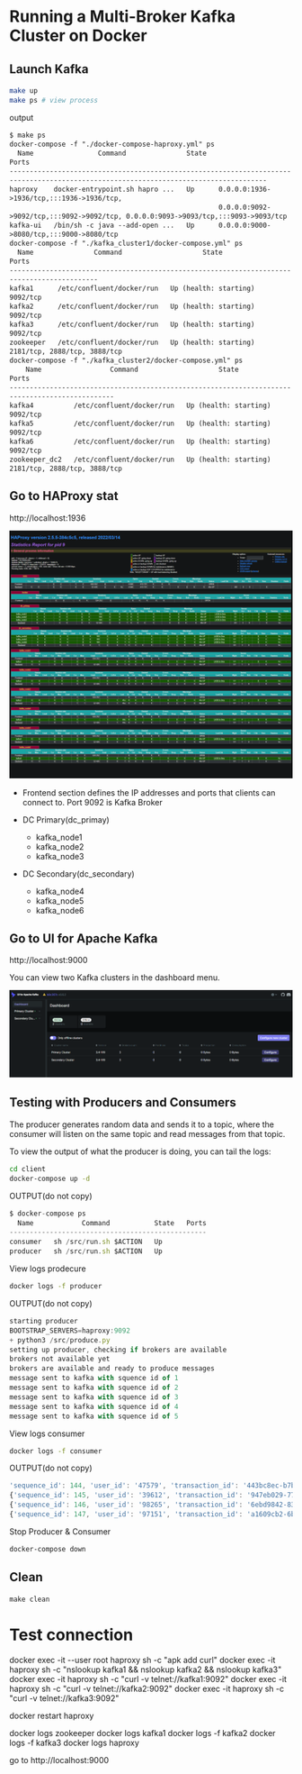 # Running a Multi-Broker Kafka Cluster on Docker

## Launch Kafka
```sh
make up
make ps # view process
```

output
```
$ make ps
docker-compose -f "./docker-compose-haproxy.yml" ps
  Name                Command               State                                         Ports
--------------------------------------------------------------------------------------------------------------------------------------
haproxy    docker-entrypoint.sh hapro ...   Up      0.0.0.0:1936->1936/tcp,:::1936->1936/tcp,
                                                    0.0.0.0:9092->9092/tcp,:::9092->9092/tcp, 0.0.0.0:9093->9093/tcp,:::9093->9093/tcp
kafka-ui   /bin/sh -c java --add-open ...   Up      0.0.0.0:9000->8080/tcp,:::9000->8080/tcp
docker-compose -f "./kafka_cluster1/docker-compose.yml" ps
  Name               Command                    State                      Ports
--------------------------------------------------------------------------------------------
kafka1      /etc/confluent/docker/run   Up (health: starting)   9092/tcp
kafka2      /etc/confluent/docker/run   Up (health: starting)   9092/tcp
kafka3      /etc/confluent/docker/run   Up (health: starting)   9092/tcp
zookeeper   /etc/confluent/docker/run   Up (health: starting)   2181/tcp, 2888/tcp, 3888/tcp
docker-compose -f "./kafka_cluster2/docker-compose.yml" ps
    Name                 Command                    State                      Ports
------------------------------------------------------------------------------------------------
kafka4          /etc/confluent/docker/run   Up (health: starting)   9092/tcp
kafka5          /etc/confluent/docker/run   Up (health: starting)   9092/tcp
kafka6          /etc/confluent/docker/run   Up (health: starting)   9092/tcp
zookeeper_dc2   /etc/confluent/docker/run   Up (health: starting)   2181/tcp, 2888/tcp, 3888/tcp
```

## Go to HAProxy stat
http://localhost:1936

![alt text](images/haproxy-monitor.png)

- Frontend section defines the IP addresses and ports that clients can connect to. Port 9092 is Kafka Broker 

* DC Primary(dc_primay)
    * kafka_node1
    * kafka_node2
    * kafka_node3

* DC Secondary(dc_secondary)
    * kafka_node4
    * kafka_node5
    * kafka_node6

## Go to UI for Apache Kafka

http://localhost:9000

You can view two Kafka clusters in the dashboard menu.

![alt text](images/kafka-ui.png)


## Testing with Producers and Consumers
The producer generates random data and sends it to a topic, where the consumer will listen on the same topic and read messages from that topic.

To view the output of what the producer is doing, you can tail the logs:

```sh
cd client
docker-compose up -d
```

OUTPUT(do not copy)
```js
$ docker-compose ps
  Name            Command           State   Ports
-------------------------------------------------
consumer   sh /src/run.sh $ACTION   Up
producer   sh /src/run.sh $ACTION   Up
```

View logs prodecure
```sh
docker logs -f producer
```
OUTPUT(do not copy)
```js
starting producer
BOOTSTRAP_SERVERS=haproxy:9092
+ python3 /src/produce.py
setting up producer, checking if brokers are available
brokers not available yet
brokers are available and ready to produce messages
message sent to kafka with squence id of 1
message sent to kafka with squence id of 2
message sent to kafka with squence id of 3
message sent to kafka with squence id of 4
message sent to kafka with squence id of 5
```

View logs consumer
```sh
docker logs -f consumer
```

OUTPUT(do not copy)
```js
'sequence_id': 144, 'user_id': '47579', 'transaction_id': '443bc8ec-b7b3-4bd3-9707-4f572023e322', 'product_id': '60817', 'address': '2345 Allen Expressway | Youngborough | CZ', 'signup_at': '2024-06-06 13:57:48', 'platform_id': 'Tablet', 'message': 'transaction made by userid 175017981483345'}
{'sequence_id': 145, 'user_id': '39612', 'transaction_id': '947eb029-77e7-4937-8ffb-6ff78dccc370', 'product_id': '67226', 'address': '648 Wright Valley Apt. 346 | Huertamouth | SA', 'signup_at': '2024-06-10 12:43:48', 'platform_id': 'Tablet', 'message': 'transaction made by userid 149433651762485'}
{'sequence_id': 146, 'user_id': '98265', 'transaction_id': '6ebd9842-8326-42a2-bca6-e695f9edddde', 'product_id': '14230', 'address': '84384 Gomez Heights Apt. 801 | Lake Michaelland | AD', 'signup_at': '2024-06-13 09:29:41', 'platform_id': 'Mobile', 'message': 'transaction made by userid 260925315088781'}
{'sequence_id': 147, 'user_id': '97151', 'transaction_id': 'a1609cb2-6bc4-4d1d-a092-43508d160042', 'product_id': '94119', 'address': '3151 Matthew Point | Franciscohaven | PY', 'signup_at': '2024-06-05 18:34:29', 'platform_id': 'Tablet', 'message': 'transaction made by userid 38038633893952'}
```

Stop Producer & Consumer
```sh
docker-compose down
```

## Clean
```
make clean
```


# Test connection
docker exec -it --user root haproxy sh -c "apk add curl"
docker exec -it haproxy sh -c "nslookup kafka1 && nslookup kafka2 && nslookup kafka3"
docker exec -it haproxy sh -c "curl -v telnet://kafka1:9092"
docker exec -it haproxy sh -c "curl -v telnet://kafka2:9092"
docker exec -it haproxy sh -c "curl -v telnet://kafka3:9092"

docker restart haproxy

docker logs zookeeper
docker logs kafka1
docker logs -f kafka2
docker logs -f kafka3
docker logs haproxy


go to http://localhost:9000


